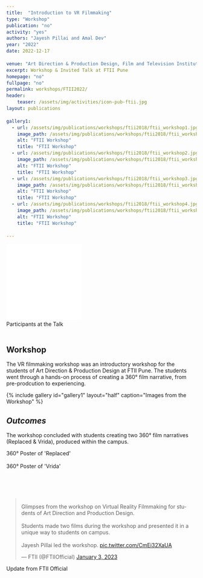 ```yaml
---
title:  "Introduction to VR Filmmaking"
type: "Workshop"
publication: "no"
activity: "yes"
authors: "Jayesh Pillai and Amal Dev"
year: "2022"
date: 2022-12-17

venue: "Art Direction & Production Design, Film and Television Institute of India (FTII) Pune"
excerpt: Workshop & Invited Talk at FTII Pune
homepage: "no"
fullpage: "no"
permalink: workshops/FTII2022/
header:
    teaser: /assets/img/activities/icon-pub-ftii.jpg
layout: publications  

gallery1:
  - url: /assets/img/publications/workshops/ftii2018/ftii_workshop1.jpg
    image_path: /assets/img/publications/workshops/ftii2018/ftii_workshop1.jpg
    alt: "FTII Workshop"
    title: "FTII Workshop"
  - url: /assets/img/publications/workshops/ftii2018/ftii_workshop2.jpg
    image_path: /assets/img/publications/workshops/ftii2018/ftii_workshop2.jpg
    alt: "FTII Workshop"
    title: "FTII Workshop"
  - url: /assets/img/publications/workshops/ftii2018/ftii_workshop3.jpg
    image_path: /assets/img/publications/workshops/ftii2018/ftii_workshop3.jpg
    alt: "FTII Workshop"
    title: "FTII Workshop"
  - url: /assets/img/publications/workshops/ftii2018/ftii_workshop4.jpg
    image_path: /assets/img/publications/workshops/ftii2018/ftii_workshop4.jpg
    alt: "FTII Workshop"
    title: "FTII Workshop"

---
```


<!-- 360-degree image embed. -->
<div class = "vr_single">
    <a-scene loading-screen="dotsColor: white; backgroundColor: #008055;" class="" embedded style="margin:0px; padding:0px;" vr-mode-ui="enterVRButton: #myEnterVRButton; enterARButton: #myEnterARButton" >
          <a id="myEnterVRButton" href="#">
            <div id="VRButton">
              <i class="fas fa-expand"></i>
              <i class="fas fa-vr-cardboard"></i>
            </div>
          </a>
          <a id="myEnterARButton" href="#"></a>
  <!-- 360-degree image. -->
  <a-entity rotation="0 0 0" animation="property: rotation; to: 0 360 0; loop: true; dur: 500000; easing: linear">
        <a-sky class = "ARcarousel" id="image-360" radius="100" rotation="0 -90 0" src="{{ site.baseurl }}/assets/img/publications/workshops/ftii2018/360_ftii_facourse.jpg"></a-sky>
    </a-entity>
</a-scene>
    <div class = "vr_overlay">  
    <img src="/assets/img/360/360_icon.png">
    </div>
</div>
  <figcaption>Participants at the Talk</figcaption>

<br>


## Workshop

The VR filmmaking workshop was an introductory workshop for the students of Art Direction & Production Design at FTII Pune. The students went through a hands-on process of creating a  360° film narrative, from pre-prodcution to experiencing.


{% include gallery id="gallery1" layout="half" caption="Images from the Workshop" %}

## ***Outcomes***

The workshop concluded with students creating two 360° film narratives (Replaced & Vrida), produced within the campus.

<!-- 360-degree image embed. -->
<div class = "vr_single">
<a-scene loading-screen="dotsColor: white; backgroundColor: #008055;" class = "" embedded vr-mode-ui="enabled: false" style="margin:0px; padding:0px;">
  <!-- 360-degree image. -->
  <a-entity rotation="0 0 0" animation="property: rotation; to: 0 360 0; loop: true; dur: 500000; easing: linear">
        <a-sky class = "ARcarousel" id="image-360" radius="100" rotation="0 -90 0" src="{{ site.baseurl }}/assets/img/publications/workshops/ftii2018/360_ftii_replaced.jpg"></a-sky>
    </a-entity>
</a-scene>
</div>
  <figcaption>360° Poster of 'Replaced'</figcaption>

<br>

<!-- 360-degree image embed. -->
<div class = "vr_single">
<a-scene loading-screen="dotsColor: white; backgroundColor: #008055;" class = "" embedded vr-mode-ui="enabled: false" style="margin:0px; padding:0px;">
  <!-- 360-degree image. -->
  <a-entity rotation="0 0 0" animation="property: rotation; to: 0 360 0; loop: true; dur: 500000; easing: linear">
        <a-sky class = "ARcarousel" id="image-360" radius="100" rotation="0 -90 0" src="{{ site.baseurl }}/assets/img/publications/workshops/ftii2018/360_ftii_vrida.jpg"></a-sky>
    </a-entity>
</a-scene>
</div>
  <figcaption>360° Poster of 'Vrida'</figcaption>

<br><br>

<div style="  display: flex; justify-content: center;">
<blockquote class="twitter-tweet"><p lang="en" dir="ltr">Glimpses from the workshop on Virtual Reality Filmmaking for students of Art Direction and Production Design.<br><br>Students made two films during the workshop and presented it in a unique way to students on campus.<br><br>Jayesh Pillai led the workshop. <a href="https://t.co/CmEi32XaUA">pic.twitter.com/CmEi32XaUA</a></p>&mdash; FTII (@FTIIOfficial) <a href="https://twitter.com/FTIIOfficial/status/1610118729823834112?ref_src=twsrc%5Etfw">January 3, 2023</a></blockquote> <script async src="https://platform.twitter.com/widgets.js" charset="utf-8"></script>
</div>
<figcaption>Update from FTII Official</figcaption>


<br>
